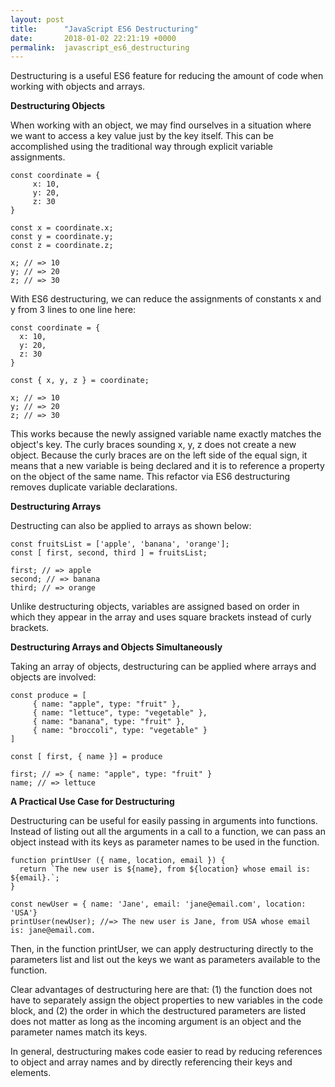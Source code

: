 ```yaml
---
layout: post
title:      "JavaScript ES6 Destructuring"
date:       2018-01-02 22:21:19 +0000
permalink:  javascript_es6_destructuring
---
```


Destructuring is a useful ES6 feature for reducing the amount of code when working with objects and arrays.

**Destructuring Objects**

  When working with an object, we may find ourselves in a situation where we want to access a key value just by the key itself. This can be accomplished using the traditional way through explicit variable assignments.

```
const coordinate = {
     x: 10,
     y: 20,
     z: 30
}

const x = coordinate.x;
const y = coordinate.y;
const z = coordinate.z;

x; // => 10
y; // => 20
z; // => 30
```

With ES6 destructuring, we can reduce the assignments of constants x and y from 3 lines to one line here:

```
const coordinate = {
  x: 10,
  y: 20,
  z: 30
}

const { x, y, z } = coordinate;

x; // => 10
y; // => 20
z; // => 30
```

This works because the newly assigned variable name exactly matches the object's key. The curly braces sounding x, y, z does not create a new object.  Because the curly braces are on the left side of the equal sign, it means that a new variable is being declared and it is to reference a property on the object of the same name. This refactor via ES6 destructuring removes duplicate variable declarations.

**Destructuring Arrays**

Destructing can also be applied to arrays as shown below:
```
const fruitsList = ['apple', 'banana', 'orange'];
const [ first, second, third ] = fruitsList;

first; // => apple
second; // => banana
third; // => orange
```

Unlike destructuring objects, variables are assigned based on order in which they appear in the array and uses square brackets instead of curly brackets.

**Destructuring Arrays and Objects Simultaneously**

Taking an array of objects, destructuring can be applied where arrays and objects are involved:
```
const produce = [
     { name: "apple", type: "fruit" },
     { name: "lettuce", type: "vegetable" },
     { name: "banana", type: "fruit" },
     { name: "broccoli", type: "vegetable" }
]

const [ first, { name }] = produce

first; // => { name: "apple", type: "fruit" }
name; // => lettuce
```

**A Practical Use Case for Destructuring**

Destructuring can be useful for easily passing in arguments into functions.  Instead of listing out all the arguments in a call to a function, we can pass an object instead with its keys as parameter names to be used in the function.

```
function printUser ({ name, location, email }) {
  return `The new user is ${name}, from ${location} whose email is: ${email}.`;
}

const newUser = { name: 'Jane', email: 'jane@email.com', location: 'USA'}
printUser(newUser); //=> The new user is Jane, from USA whose email is: jane@email.com.
```

Then, in the function printUser, we can apply destructuring directly to the parameters list and list out the keys we want as parameters available to the function. 

Clear advantages of destructuring here are that: (1) the function does not have to separately assign the object properties to new variables in the code block, and (2) the order in which the destructured parameters are listed does not matter as long as the incoming argument is an object and the parameter names match its keys.

In general, destructuring makes code easier to read by reducing references to object and array names and by directly referencing their keys and elements. 

